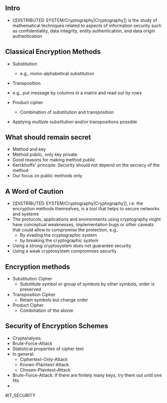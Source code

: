 ## Intro
* [[DISTRIBUTED SYSTEM/Cryptography|Cryptography]] is the study of mathematical techniques related to aspects of information security such as confidentiality, data integrity, entity authentication, and data origin authentication 
## Classical Encryption Methods
* Substitution
	* e.g., mono-alphabetical substitution 
* Transposition
	
 * e.g., put message by columns in a matrix and read out by rows
* Product cipher
	* Combination of substitution and transposition 
* Applying multiple substitution and/or transpositions possible
## What should remain secret
* Method and key
* Method public, only key private
* Good reasons for making method public 
* Kerckhoffs' principle: Security should not depend on the secrecy of the method
* Our focus on public methods only
## A Word of Caution
* [[DISTRIBUTED SYSTEM/Cryptography|Cryptography]], i.e. the encryption methods themselves, is a tool that helps to secure networks and systems
* The protocols, applications and environments using cryptography might have conceptual weaknesses, implementation bugs or other caveats that could allow to compromise the protection, e.g.,
	* By evading the cryptographic system
	* by breaking the cryptographic system
* Using a strong cryptosystem does not guarantee security
* Using a weak cryptosystem compromises security
## Encryption methods 
* Substitution Cipher
	* Substitute symbol or group of symbols by other symbols, order is preserved
* Transposition Cipher
	* Retain symbols but change order
* Product Cipher
	* Combination of the above
## Security of Encryption Schemes
* Cryptanalysis
* Brute-Force-Attack
* Statistical properties of cipher text
* In general:
	* Ciphertext-Only-Attack
	* Known-Plaintext-Attack
	* Chosen-Plaintext-Attack
* Brute-Force-Attack: If there are finitely many keys, try them out until one fits
* 
#IT_SECURITY 